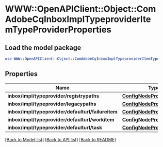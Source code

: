# WWW::OpenAPIClient::Object::ComAdobeCqInboxImplTypeproviderItemTypeProviderProperties

## Load the model package
```perl
use WWW::OpenAPIClient::Object::ComAdobeCqInboxImplTypeproviderItemTypeProviderProperties;
```

## Properties
Name | Type | Description | Notes
------------ | ------------- | ------------- | -------------
**inbox/impl/typeprovider/registrypaths** | [**ConfigNodePropertyArray**](ConfigNodePropertyArray.md) |  | [optional] 
**inbox/impl/typeprovider/legacypaths** | [**ConfigNodePropertyArray**](ConfigNodePropertyArray.md) |  | [optional] 
**inbox/impl/typeprovider/defaulturl/failureitem** | [**ConfigNodePropertyString**](ConfigNodePropertyString.md) |  | [optional] 
**inbox/impl/typeprovider/defaulturl/workitem** | [**ConfigNodePropertyString**](ConfigNodePropertyString.md) |  | [optional] 
**inbox/impl/typeprovider/defaulturl/task** | [**ConfigNodePropertyString**](ConfigNodePropertyString.md) |  | [optional] 

[[Back to Model list]](../README.md#documentation-for-models) [[Back to API list]](../README.md#documentation-for-api-endpoints) [[Back to README]](../README.md)


